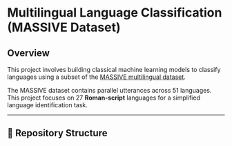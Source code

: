 # Multilingual Language Classification (MASSIVE Dataset)

##  Overview

This project involves building classical machine learning models to classify languages using a subset of the [MASSIVE multilingual dataset](https://huggingface.co/datasets/qanastek/MASSIVE).

The MASSIVE dataset contains parallel utterances across 51 languages. This project focuses on 27 **Roman-script** languages for a simplified language identification task.

---

## 📂 Repository Structure

